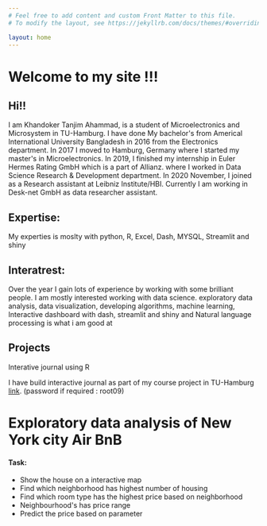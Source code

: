 ```yaml
---
# Feel free to add content and custom Front Matter to this file.
# To modify the layout, see https://jekyllrb.com/docs/themes/#overriding-theme-defaults

layout: home
---
```

# Welcome to my site !!!

## Hi!!

I am Khandoker Tanjim Ahammad, is a student of Microelectronics and Microsystem in TU-Hamburg. I have done My bachelor's from Americal International University Bangladesh in 2016 from the Electronics department. In 2017 I moved to Hamburg, Germany where I started my master's in Microelectronics. In 2019, I finished my internship in Euler Hermes Rating GmbH which is a part of Allianz. where I worked in Data Science Research & Development department. In 2020 November, I joined as a Research assistant at Leibniz Institute/HBI. Currently I am working in Desk-net GmbH as data researcher assistant.

## Expertise:
My experties is moslty with python, R, Excel, Dash, MYSQL, Streamlit and shiny 

## Interatrest: 

Over the year I gain lots of experience by working with some brilliant people. 
I am mostly interested working with data science.
exploratory data analysis, data visualization, 
developing algorithms, machine learning, Interactive dashboard with dash, streamlit and shiny and  Natural language processing is what i am good at


## Projects

Interative journal using R

I have build  interactive journal as part of my course project in TU-Hamburg  [link](https://tuhhstartupengineers.github.io/ds_basics-Khandoker09/). (password if required : root09)



# Exploratory data analysis of New York city Air BnB
#### Task:
- Show the house on a interactive map
- Find which neighborhood 	has highest number of housing 
- Find which room type has the highest price based on neighborhood 
- Neighbourhood's has price range 
- Predict the price based on parameter 





